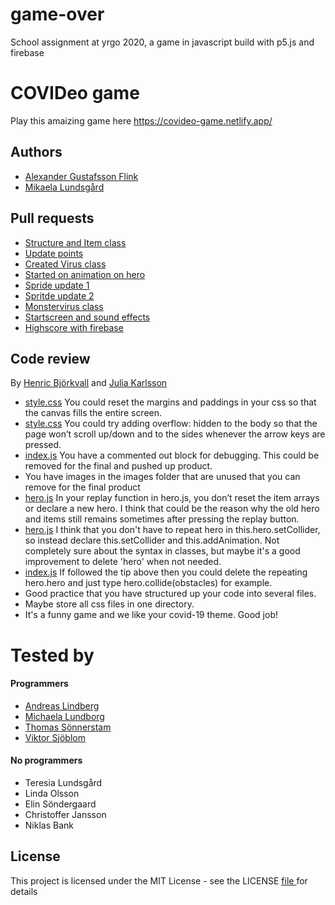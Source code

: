 # game-over

School assignment at yrgo 2020, a game in javascript build with p5.js and firebase

# COVIDeo game

Play this amaizing game here https://covideo-game.netlify.app/

## Authors

- <a href="https://github.com/alexandergustafssonflink"> Alexander Gustafsson Flink </a>
- <a href= "https://github.com/mikaelaalu"> Mikaela Lundsgård </a>

## Pull requests

- <a href="https://github.com/mikaelaalu/game-over/commit/260c175edd7f2ff0eb87e8e797ac120d7bffc28c
  "> Structure and Item class </a>
- <a href="https://github.com/mikaelaalu/game-over/commit/24435384f01531d632fc2aa60a14e8862555d8c7"> Update points </a>
- <a href="https://github.com/mikaelaalu/game-over/commit/c2db5bcfac5c00deca6770c0c56c6bbfe1debba4"> Created Virus class </a>
- <a href="https://github.com/mikaelaalu/game-over/commit/91a5e88cb4230f99630a7d626796288030c0d1ab"> Started on animation on hero </a>
- <a href="https://github.com/mikaelaalu/game-over/commit/f81f6c1455e3d14e2e3891e41812c01bf08a2584"> Spride update 1 </a>
- <a href="https://github.com/mikaelaalu/game-over/commit/80fca7e07141303f971891cc7a3eea263ca865e9"> Spritde update 2 </a>
- <a href="https://github.com/mikaelaalu/game-over/commit/3ffb750e5cf2ac30bddaa44d3112f10fc867bff9"> Monstervirus class </a>
- <a href="https://github.com/mikaelaalu/game-over/commit/d7f6be47ecf95585c46b87020f2f258978fef611"> Startscreen and sound effects </a>
- <a href="https://github.com/mikaelaalu/game-over/commit/11b09bb8835a4a89f8e4afef00a7bd3c1d4957af"> Highscore with firebase </a>

## Code review

By <a href="https://github.com/henricbjork">Henric Björkvall</a> and <a href="https://github.com/Juljulia"> Julia Karlsson </a>

- [style.css](https://github.com/mikaelaalu/game-over/blob/006b78528b649318cfc69aa5a12afbbd0330e8c0/jump/style.css)
  You could reset the margins and paddings in your css so that the canvas fills the entire screen.
- [style.css](https://github.com/mikaelaalu/game-over/blob/006b78528b649318cfc69aa5a12afbbd0330e8c0/jump/style.css)
  You could try adding overflow: hidden to the body so that the page won’t scroll up/down and to the sides whenever the arrow keys are pressed.
- [index.js](https://github.com/mikaelaalu/game-over/blob/006b78528b649318cfc69aa5a12afbbd0330e8c0/jump/index.js#L159)
  You have a commented out block for debugging. This could be removed for the final and pushed up product.
- You have images in the images folder that are unused that you can remove for the final product
- [hero.js](https://github.com/mikaelaalu/game-over/blob/006b78528b649318cfc69aa5a12afbbd0330e8c0/jump/hero.js#L178) 
  In your replay function in hero.js, you don’t reset the item arrays or declare a new hero. I think that could be the reason why the old hero and items still remains sometimes after pressing the replay button.
- [hero.js](https://github.com/mikaelaalu/game-over/blob/master/jump/hero.js#L16-L105)
  I think that you don't have to repeat hero in this.hero.setCollider, so instead declare this.setCollider and this.addAnimation. Not completely sure about the syntax in classes, but maybe it's a good improvement to delete 'hero' when not needed. 
- [index.js](https://github.com/mikaelaalu/game-over/blob/master/jump/index.js#L100-L134)
  If followed the tip above then you could delete the repeating hero.hero and just type hero.collide(obstacles) for example. 
- Good practice that you have structured up your code into several files. 
- Maybe store all css files in one directory. 
- It's a funny game and we like your covid-19 theme. Good job! 


# Tested by

#### Programmers

- <a href="https://github.com/oaflindberg">Andreas Lindberg</a>
- <a href="https://github.com/lundborgm">Michaela Lundborg</a>
- <a href="https://github.com/ThomasSonnerstam">Thomas Sönnerstam</a>
- <a href="https://github.com/ViktorSjoblom">Viktor Sjöblom</a>

#### No programmers

- Teresia Lundsgård
- Linda Olsson
- Elin Söndergaard
- Christoffer Jansson
- Niklas Bank

## License

This project is licensed under the MIT License - see the LICENSE <a href="https://github.com/mikaelaalu/game-over/blob/master/LICENSE"> file </a> for details
